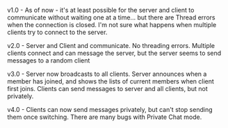 v1.0 - As of now - it's at least possible for the server and client to communicate without waiting one at a time... but there are Thread errors when the connection is closed. I'm not sure what happens when multiple clients try to connect to the server.


v2.0 - Server and Client and communicate. No threading errors. Multiple clients connect and can message the server, but the server seems to send messages to a random client


v3.0 - Server now broadcasts to all clients. Server announces when a member has joined, and shows the lists of current members when client first joins. Clients can send messages to server and all clients, but not privately.


v4.0 - Clients can now send messages privately, but can't stop sending them once switching. There are many bugs with Private Chat mode.
